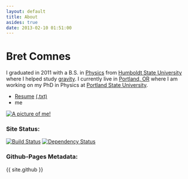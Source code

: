 ```yaml
---
layout: default
title: About
asides: true
date: 2013-02-10 01:51:00
---
```

<div>
<h1>Bret Comnes</h1>
<p>I graduated in 2011 with a B.S. in <a href="http://www.humboldt.edu/physics/">Physics</a> from <span><a href="http://www.humboldt.edu/" >Humboldt State University</a></span> where I helped study <a href="http://www.humboldt.edu/physics/gravitational-lab.html">gravity</a>.  I currently live in <span><a href="https://maps.google.com/maps?q=Portland+OR">Portland, OR</a></span> where I am working on my PhD in Physics at <span><a href="http://pdx.edu">Portland State University</a></span>.</p>

<ul>
<li><a href="/assets/resume/Bret_Comnes_CV_Public.pdf">Resume</a> <a href="/assets/resume/Bret-Comnes-Public.txt">(.txt)</a></li>
<li><i class="icon-envelope"></i> <script type="text/javascript" src="/assets/js/email.js"> </script> me</li>
</ul>

<a href="http://www.flickr.com/photos/bretc/">
<img src="http://www.gravatar.com/avatar/8d8b82740cb7ca994449cccd1dfdef5f?s=200" class="img-polaroid" alt="A picture of me!">
</a>
</div>

### Site Status:
[![Build Status](https://travis-ci.org/bcomnes/bcomnes.github.io.svg?branch=master)](https://travis-ci.org/bcomnes/bcomnes.github.io)
[![Dependency Status](https://gemnasium.com/bcomnes/bcomnes.github.io.png)](https://gemnasium.com/bcomnes/bcomnes.github.io)

### Github-Pages Metadata:

{{ site.github }}
